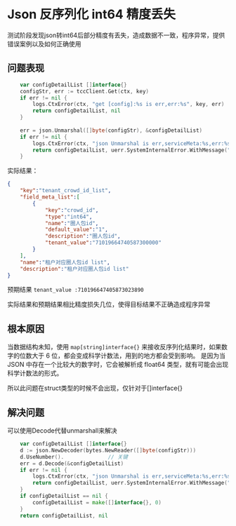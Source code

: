 # Json 反序列化 int64 精度丢失

测试阶段发现json转int64后部分精度有丢失，造成数据不一致，程序异常，提供错误案例以及如何正确使用

## **问题表现**

```Go
    var configDetailList []interface{}
	configStr, err := tccClient.Get(ctx, key)
	if err != nil {
		logs.CtxError(ctx, "get [config]:%s is err,err:%s", key, err)
		return configDetailList, nil
	}
 
	err = json.Unmarshal([]byte(configStr), &configDetailList)
	if err != nil {
		logs.CtxError(ctx, "json Unmarshal is err,serviceMeta:%s,err:%s", key, err)
		return configDetailList, uerr.SystemInternalError.WithMessage("tcc json Unmarshal is err")
	}
```

实际结果：

```json
{
    "key":"tenant_crowd_id_list",
    "field_meta_list":[
        {
            "key":"crowd_id",
            "type":"int64",
            "name":"圈人包id",
            "default_value":"1",
            "description":"圈人包id",
            "tenant_value":"71019664740587300000"
        }
    ],
    "name":"租户对应圈人包id list",
    "description":"租户对应圈人包id list"
}
```

预期结果 `tenant_value :710196647405873023890`

实际结果和预期结果相比精度损失几位，使得目标结果不正确造成程序异常

## 根本原因 

当数据结构未知，使用 `map[string]interface{}` 来接收反序列化结果时，如果数字的位数大于 6 位，都会变成科学计数法，用到的地方都会受到影响。
是因为当 JSON 中存在一个比较大的数字时，它会被解析成 float64 类型，就有可能会出现科学计数法的形式。

所以此问题在struct类型的时候不会出现，仅针对于[]interface{}

## 解决问题

可以使用Decode代替unmarshall来解决

```go
    var configDetailList []interface{}
	d := json.NewDecoder(bytes.NewReader([]byte(configStr)))
	d.UseNumber().              // 关键
	err = d.Decode(&configDetailList)
	if err != nil {
		logs.CtxError(ctx, "json Unmarshal is err,serviceMeta:%s,err:%s", key, err)
		return configDetailList, uerr.SystemInternalError.WithMessage("json Unmarshal is err")
	}
	if configDetailList == nil {
		configDetailList = make([]interface{}, 0)
	}
	return configDetailList, nil
```
